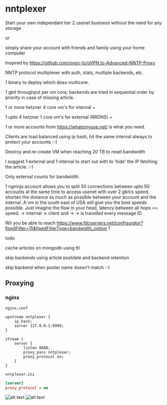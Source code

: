 # nntplexer

Start your own independant tier 2 usenet business without the need for any storage 

or

simply share your account with friends and family using your home computer

Inspired by https://github.com/ovpn-to/oVPN.to-Advanced-NNTP-Proxy

NNTP protocol multiplexer with auth, stats, multiple backends, etc.

1 binary to deploy which does multicore.

1 gbit throughput per vm core, backends are tried in sequential order by priority in case of missing article.

1 or more hetzner 4 core vm's for internal + 

1 upto 4 hetzner 1 core vm's for external (RRDNS) +

1 or more accounts from https://whatsmyuse.net/ is what you need.

Clients are load balanced using ip hash, hit the same internal always to protect your accounts :-)

Destroy and re-create VM when reaching 20 TB to reset bandwidth

I suggest 1 external and 1 internal to start out with to 'hide' the IP fetching the article. :-)

Only external counts for bandwidth.

1 ngninja account allows you to split 50 connections between upto 50 accounts at the same time to access usenet with over 2 gbit/s speed, shorten the distance as much as possible between your account and the internal.
A vm in the south east of USA will give you the best speeds possible. Just imagine the flow in your head, latency between all hops == speed. <Usenet> -> internal -> client and <client> -> <internal> -> <usenet> is travelled every message ID.  

Wil you be able to reach https://www.fdcservers.net/configurator?fixedFilter=15&fixedFilterType=bandwidth_option ?

todo

cache articles on mongodb using ttl

skip backends using article postdate and backend retention

skip backend when poster name doesn't match :-)

## Proxying

### nginx

`nginx.conf`

```nginx
upstream nntplexer {
    ip_hash;
    server 127.0.0.1:9999;
}

stream {
    server {
        listen 8888;
        proxy_pass nntplexer;
        proxy_protocol on;
    }
}
```

`nntplexer.ini`

```ini
[server]
proxy_protocol = on
```

![alt text](https://raw.githubusercontent.com/ucrawler/nntplexer/main/grafana%20dashboard.png)
![alt text](https://raw.githubusercontent.com/ucrawler/nntplexer/main/backends%20table.png)
